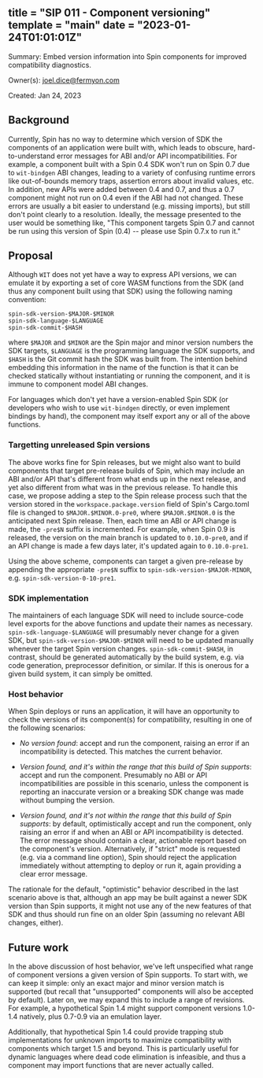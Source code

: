title = "SIP 011 - Component versioning"
template = "main"
date = "2023-01-24T01:01:01Z"
---

Summary: Embed version information into Spin components for improved compatibility diagnostics.

Owner(s): joel.dice@fermyon.com

Created: Jan 24, 2023

## Background

Currently, Spin has no way to determine which version of SDK the components of an application were built with, which leads to obscure, hard-to-understand error messages for ABI and/or API incompatibilities.  For example, a component built with a Spin 0.4 SDK won't run on Spin 0.7 due to `wit-bindgen` ABI changes, leading to a variety of confusing runtime errors like out-of-bounds memory traps, assertion errors about invalid values, etc.  In addition, new APIs were added between 0.4 and 0.7, and thus a 0.7 component might not run on 0.4 even if the ABI had not changed.  These errors are usually a bit easier to understand (e.g. missing imports), but still don't point clearly to a resolution.  Ideally, the message presented to the user would be something like, "This component targets Spin 0.7 and cannot be run using this version of Spin (0.4) -- please use Spin 0.7.x to run it."

## Proposal

Although `WIT` does not yet have a way to express API versions, we can emulate it by exporting a set of core WASM functions from the SDK (and thus any component built using that SDK) using the following naming convention:

```
spin-sdk-version-$MAJOR-$MINOR
spin-sdk-language-$LANGUAGE
spin-sdk-commit-$HASH
```

where `$MAJOR` and `$MINOR` are the Spin major and minor version numbers the SDK targets, `$LANGUAGE` is the programming language the SDK supports, and `$HASH` is the Git commit hash the SDK was built from. The intention behind embedding this information in the name of the function is that it can be checked statically without instantiating or running the component, and it is immune to component model ABI changes.

For languages which don't yet have a version-enabled Spin SDK (or developers who wish to use `wit-bindgen` directly, or even implement bindings by hand), the component may itself export any or all of the above functions.

### Targetting unreleased Spin versions

The above works fine for Spin releases, but we might also want to build components that target pre-release builds of Spin, which may include an ABI and/or API that's different from what ends up in the next release, and yet also different from what was in the previous release.  To handle this case, we propose adding a step to the Spin release process such that the version stored in the `workspace.package.version` field of Spin's Cargo.toml file is changed to `$MAJOR.$MINOR.0-pre0`, where `$MAJOR.$MINOR.0` is the anticipated next Spin release.  Then, each time an ABI or API change is made, the `-pre$N` suffix is incremented.  For example, when Spin 0.9 is released, the version on the main branch is updated to `0.10.0-pre0`, and if an API change is made a few days later, it's updated again to `0.10.0-pre1`.

Using the above scheme, components can target a given pre-release by appending the appropriate `-pre$N` suffix to `spin-sdk-version-$MAJOR-MINOR`, e.g. `spin-sdk-version-0-10-pre1`.

### SDK implementation

The maintainers of each language SDK will need to include source-code level exports for the above functions and update their names as necessary.  `spin-sdk-language-$LANGUAGE` will presumably never change for a given SDK, but `spin-sdk-version-$MAJOR-$MINOR` will need to be updated manually whenever the target Spin version changes.  `spin-sdk-commit-$HASH`, in contrast, should be generated automatically by the build system, e.g. via code generation, preprocessor definition, or similar.  If this is onerous for a given build system, it can simply be omitted.

### Host behavior

When Spin deploys or runs an application, it will have an opportunity to check the versions of its component(s) for compatibility, resulting in one of the following scenarios:

- *No version found*: accept and run the component, raising an error if an incompatibility is detected.  This matches the current behavior.

- *Version found, and it's within the range that this build of Spin supports*: accept and run the component.  Presumably no ABI or API incompatibilities are possible in this scenario, unless the component is reporting an inaccurate version or a breaking SDK change was made without bumping the version.

- *Version found, and it's _not_ within the range that this build of Spin supports*: by default, optimistically accept and run the component, only raising an error if and when an ABI or API incompatibility is detected.  The error message should contain a clear, actionable report based on the component's version.  Alternatively, if "strict" mode is requested (e.g. via a command line option), Spin should reject the application immediately without attempting to deploy or run it, again providing a clear error message.

The rationale for the default, "optimistic" behavior described in the last scenario above is that, although an app may be built against a newer SDK version than Spin supports, it might not use any of the new features of that SDK and thus should run fine on an older Spin (assuming no relevant ABI changes, either).

## Future work

In the above discussion of host behavior, we've left unspecified what range of component versions a given version of Spin supports.  To start with, we can keep it simple: only an exact major and minor version match is supported (but recall that "unsupported" components will also be accepted by default).  Later on, we may expand this to include a range of revisions.  For example, a hypothetical Spin 1.4 might support component versions 1.0-1.4 natively, plus 0.7-0.9 via an emulation layer.

Additionally, that hypothetical Spin 1.4 could provide trapping stub implementations for unknown imports to maximize compatibility with components which target 1.5 and beyond.  This is particularly useful for dynamic languages where dead code elimination is infeasible, and thus a component may import functions that are never actually called.
